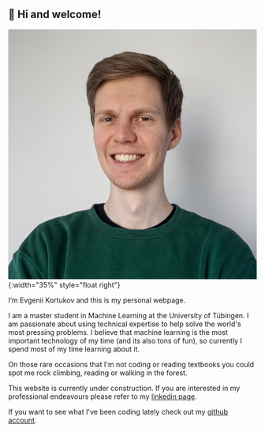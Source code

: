 ## 👋 Hi and welcome!

![my_photo](images/portrait_02_23_crop.jpg){:width="35%" style="float right"}

I’m Evgenii Kortukov and this is my personal webpage. 

I am a master student in Machine Learning at the University of Tübingen. I am passionate about using technical expertise to help solve the world's most pressing problems. I believe that machine learning is the most important technology of my time (and its also tons of fun), so currently I spend most of my time learning about it.

On those rare occasions that I'm not coding or reading textbooks you could spot me rock climbing, reading or walking in the forest.

This website is currently under construction. If you are interested in my professional endeavours please refer to my [linkedin page](https://www.linkedin.com/in/eekortukov/).

If you want to see what I've been coding lately check out my [github account](https://github.com/kortukov).

